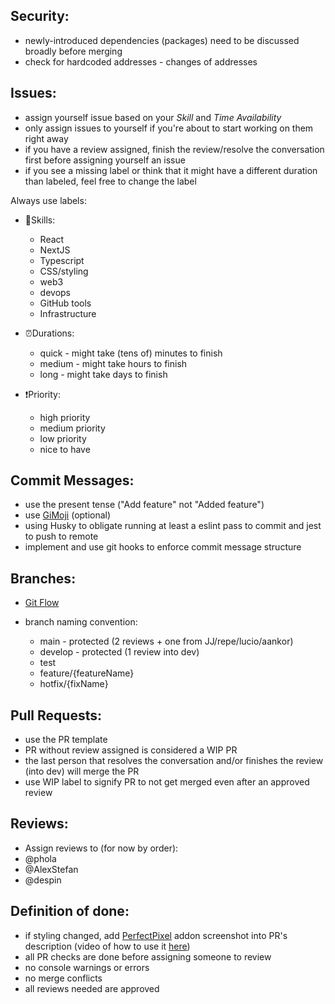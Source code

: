 Security: 
----------------
- newly-introduced dependencies (packages) need to be discussed broadly before merging
- check for hardcoded addresses - changes of addresses

Issues:
----------------
- assign yourself issue based on your *Skill* and *Time Availability*
- only assign issues to yourself if you're about to start working on them right away
- if you have a review assigned, finish the review/resolve the conversation first before assigning yourself an issue
- if you see a missing label or think that it might have a different duration than labeled, feel free to change the label

Always use labels:
* 💪Skills:
  * React
  * NextJS
  * Typescript
  * CSS/styling
  * web3
  * devops
  * GitHub tools
  * Infrastructure

* ⏰Durations:
  * quick - might take (tens of) minutes to finish
  * medium - might take hours to finish
  * long - might take days to finish

* ❗Priority:
  * high priority
  * medium priority
  * low priority
  * nice to have

Commit Messages:
----------------
- use the present tense ("Add feature" not "Added feature")
- use [GiMoji](https://gitmoji.dev/) (optional)
- using Husky to obligate running at least a eslint pass to commit and jest to push to remote
- implement and use git hooks to enforce commit message structure

Branches:
----------------
* [Git Flow](https://datasift.github.io/gitflow/IntroducingGitFlow.html)

* branch naming convention:
  * main - protected (2 reviews + one from JJ/repe/lucio/aankor)
  * develop - protected (1 review into dev)
  * test
  * feature/{featureName}
  * hotfix/{fixName}

Pull Requests:
----------------
- use the PR template
- PR without review assigned is considered a WIP PR
- the last person that resolves the conversation and/or finishes the review (into dev) will merge the PR
- use WIP label to signify PR to not get merged even after an approved review

Reviews:
----------------
* Assign reviews to (for now by order):
 * @phola
 * @AlexStefan
 * @despin

Definition of done:
----------------
- if styling changed, add [PerfectPixel](https://chrome.google.com/webstore/detail/perfectpixel-by-welldonec/dkaagdgjmgdmbnecmcefdhjekcoceebi) addon screenshot into PR's description (video of how to use it [here](https://cdn.discordapp.com/attachments/891973813028413460/900854532811145226/Screen_Recording_2021-10-21_at_23.05.37.mov))
- all PR checks are done before assigning someone to review
- no console warnings or errors
- no merge conflicts
- all reviews needed are approved
